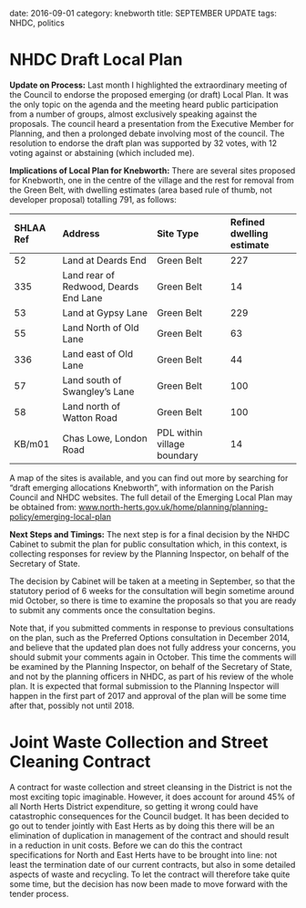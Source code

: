 date: 2016-09-01
category: knebworth
title: SEPTEMBER UPDATE
tags: NHDC, politics






# NHDC Draft Local Plan 


**Update on Process:** Last month I highlighted the extraordinary
meeting of the Council to endorse the proposed emerging (or draft) Local
Plan. It was the only topic on the agenda and the meeting heard public
participation from a number of groups, almost exclusively speaking
against the proposals. The council heard a presentation from the
Executive Member for Planning, and then a prolonged debate involving
most of the council. The resolution to endorse the draft plan was
supported by 32 votes, with 12 voting against or abstaining (which
included me).


**Implications of Local Plan for Knebworth:** There are several sites
proposed for Knebworth, one in the centre of the village and the rest
for removal from the Green Belt, with dwelling estimates (area based
rule of thumb, not developer proposal) totalling 791, as follows:


<table>
<thead>
<tr class="header">
<th align="left"><strong>SHLAA Ref</strong></th>
<th align="left"><strong>Address</strong></th>
<th align="left"><strong>Site Type</strong></th>
<th align="left"><strong>Refined dwelling estimate</strong></th>
</tr>
</thead>
<tbody>
<tr class="odd">
<td align="left">52</td>
<td align="left">Land at Deards End</td>
<td align="left">Green Belt</td>
<td align="left">227</td>
</tr>
<tr class="even">
<td align="left">335</td>
<td align="left">Land rear of Redwood, Deards End Lane</td>
<td align="left">Green Belt</td>
<td align="left">14</td>
</tr>
<tr class="odd">
<td align="left">53</td>
<td align="left">Land at Gypsy Lane</td>
<td align="left">Green Belt</td>
<td align="left">229</td>
</tr>
<tr class="even">
<td align="left">55</td>
<td align="left">Land North of Old Lane</td>
<td align="left">Green Belt</td>
<td align="left">63</td>
</tr>
<tr class="odd">
<td align="left">336</td>
<td align="left">Land east of Old Lane</td>
<td align="left">Green Belt</td>
<td align="left">44</td>
</tr>
<tr class="even">
<td align="left">57</td>
<td align="left">Land south of Swangley’s Lane</td>
<td align="left">Green Belt</td>
<td align="left">100</td>
</tr>
<tr class="odd">
<td align="left">58</td>
<td align="left">Land north of Watton Road</td>
<td align="left">Green Belt</td>
<td align="left">100</td>
</tr>
<tr class="even">
<td align="left">KB/m01</td>
<td align="left">Chas Lowe, London Road</td>
<td align="left">PDL within village boundary</td>
<td align="left">14</td>
</tr>
</tbody>
</table>


A map of the sites is available, and you can find out more by searching
for “draft emerging allocations Knebworth”, with information on the
Parish Council and NHDC websites. The full detail of the Emerging Local
Plan may be obtained from:
www.north-herts.gov.uk/home/planning/planning-policy/emerging-local-plan


**Next Steps and Timings:** The next step is for a final decision by the
NHDC Cabinet to submit the plan for public consultation which, in this
context, is collecting responses for review by the Planning Inspector,
on behalf of the Secretary of State.


The decision by Cabinet will be taken at a meeting in September, so that
the statutory period of 6 weeks for the consultation will begin sometime
around mid October, so there is time to examine the proposals so that
you are ready to submit any comments once the consultation begins.


Note that, if you submitted comments in response to previous
consultations on the plan, such as the Preferred Options consultation in
December 2014, and believe that the updated plan does not fully address
your concerns, you should submit your comments again in October. This
time the comments will be examined by the Planning Inspector, on behalf
of the Secretary of State, and not by the planning officers in NHDC, as
part of his review of the whole plan. It is expected that formal
submission to the Planning Inspector will happen in the first part of
2017 and approval of the plan will be some time after that, possibly not
until 2018.


# Joint Waste Collection and Street Cleaning Contract


A contract for waste collection and street cleansing in the District is
not the most exciting topic imaginable. However, it does account for
around 45% of all North Herts District expenditure, so getting it wrong
could have catastrophic consequences for the Council budget. It has been
decided to go out to tender jointly with East Herts as by doing this
there will be an elimination of duplication in management of the
contract and should result in a reduction in unit costs. Before we can
do this the contract specifications for North and East Herts have to be
brought into line: not least the termination date of our current
contracts, but also in some detailed aspects of waste and recycling. To
let the contract will therefore take quite some time, but the decision
has now been made to move forward with the tender process.
